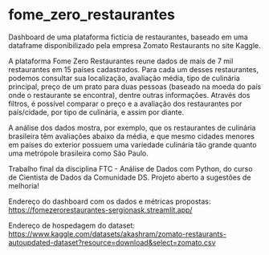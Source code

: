 # fome_zero_restaurantes
Dashboard de uma plataforma fictícia de restaurantes, baseado em uma dataframe disponibilizado pela empresa Zomato Restaurants no site Kaggle.

A plataforma Fome Zero Restaurantes reune dados de mais de 7 mil restaurantes em 15 países cadastrados. Para cada um desses restaurantes, podemos consultar sua localização, avaliação média, tipo de culinária principal, preço de um prato para duas pessoas (baseado na moeda do país onde o restaurante se encontra), dentre outras informações. Através dos filtros, é possível comparar o preço e a avaliação dos restaurantes por país/cidade, por tipo de culinária, e assim por diante.

A análise dos dados mostra, por exemplo, que os restaurantes de culinária brasileira têm avaliações abaixo da média, e que mesmo cidades menores em países do exterior possuem uma variedade culinária tão grande quanto uma metrópole brasileira como São Paulo.

Trabalho final da disciplina FTC - Análise de Dados com Python, do curso de Cientista de Dados da Comunidade DS. Projeto aberto a sugestões de melhoria!

Endereço do dashboard com os dados e métricas propostas: https://fomezerorestaurantes-sergionask.streamlit.app/

Endereço de hospedagem do dataset: https://www.kaggle.com/datasets/akashram/zomato-restaurants-autoupdated-dataset?resource=download&select=zomato.csv


